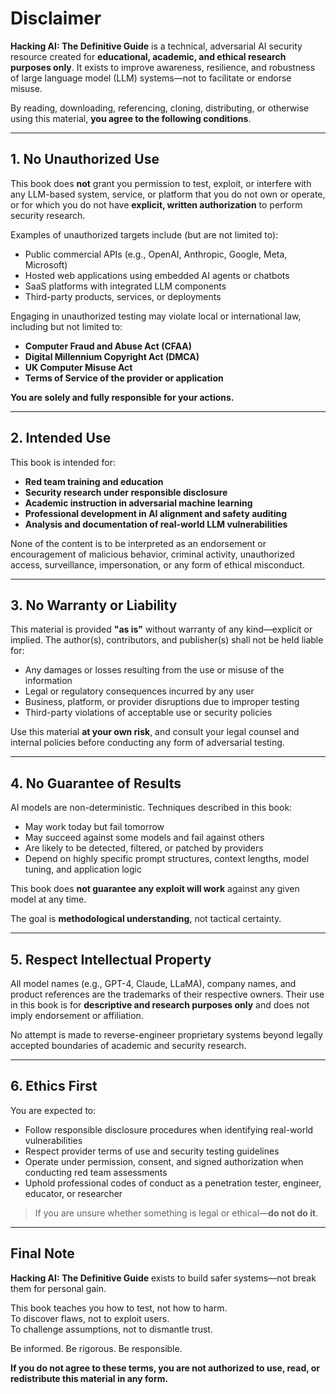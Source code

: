 # Disclaimer

**Hacking AI: The Definitive Guide** is a technical, adversarial AI security resource created for **educational, academic, and ethical research purposes only**. It exists to improve awareness, resilience, and robustness of large language model (LLM) systems—not to facilitate or endorse misuse.

By reading, downloading, referencing, cloning, distributing, or otherwise using this material, **you agree to the following conditions**.

---

## 1. No Unauthorized Use

This book does **not** grant you permission to test, exploit, or interfere with any LLM-based system, service, or platform that you do not own or operate, or for which you do not have **explicit, written authorization** to perform security research.

Examples of unauthorized targets include (but are not limited to):

- Public commercial APIs (e.g., OpenAI, Anthropic, Google, Meta, Microsoft)
- Hosted web applications using embedded AI agents or chatbots
- SaaS platforms with integrated LLM components
- Third-party products, services, or deployments

Engaging in unauthorized testing may violate local or international law, including but not limited to:

- **Computer Fraud and Abuse Act (CFAA)**  
- **Digital Millennium Copyright Act (DMCA)**  
- **UK Computer Misuse Act**  
- **Terms of Service of the provider or application**  

**You are solely and fully responsible for your actions.**

---

## 2. Intended Use

This book is intended for:

- **Red team training and education**
- **Security research under responsible disclosure**
- **Academic instruction in adversarial machine learning**
- **Professional development in AI alignment and safety auditing**
- **Analysis and documentation of real-world LLM vulnerabilities**

None of the content is to be interpreted as an endorsement or encouragement of malicious behavior, criminal activity, unauthorized access, surveillance, impersonation, or any form of ethical misconduct.

---

## 3. No Warranty or Liability

This material is provided **"as is"** without warranty of any kind—explicit or implied. The author(s), contributors, and publisher(s) shall not be held liable for:

- Any damages or losses resulting from the use or misuse of the information
- Legal or regulatory consequences incurred by any user
- Business, platform, or provider disruptions due to improper testing
- Third-party violations of acceptable use or security policies

Use this material **at your own risk**, and consult your legal counsel and internal policies before conducting any form of adversarial testing.

---

## 4. No Guarantee of Results

AI models are non-deterministic. Techniques described in this book:

- May work today but fail tomorrow
- May succeed against some models and fail against others
- Are likely to be detected, filtered, or patched by providers
- Depend on highly specific prompt structures, context lengths, model tuning, and application logic

This book does **not guarantee any exploit will work** against any given model at any time.

The goal is **methodological understanding**, not tactical certainty.

---

## 5. Respect Intellectual Property

All model names (e.g., GPT-4, Claude, LLaMA), company names, and product references are the trademarks of their respective owners. Their use in this book is for **descriptive and research purposes only** and does not imply endorsement or affiliation.

No attempt is made to reverse-engineer proprietary systems beyond legally accepted boundaries of academic and security research.

---

## 6. Ethics First

You are expected to:

- Follow responsible disclosure procedures when identifying real-world vulnerabilities
- Respect provider terms of use and security testing guidelines
- Operate under permission, consent, and signed authorization when conducting red team assessments
- Uphold professional codes of conduct as a penetration tester, engineer, educator, or researcher

> If you are unsure whether something is legal or ethical—**do not do it**.

---

## Final Note

**Hacking AI: The Definitive Guide** exists to build safer systems—not break them for personal gain.

This book teaches you how to test, not how to harm.  
To discover flaws, not to exploit users.  
To challenge assumptions, not to dismantle trust.

Be informed. Be rigorous. Be responsible.

**If you do not agree to these terms, you are not authorized to use, read, or redistribute this material in any form.**
